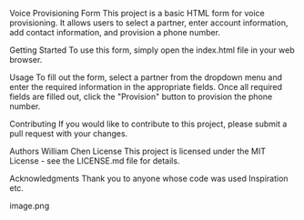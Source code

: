 Voice Provisioning Form
This project is a basic HTML form for voice provisioning. It allows users to select a partner, enter account information, add contact information, and provision a phone number.

Getting Started
To use this form, simply open the index.html file in your web browser.

Usage
To fill out the form, select a partner from the dropdown menu and enter the required information in the appropriate fields. Once all required fields are filled out, click the "Provision" button to provision the phone number.

Contributing
If you would like to contribute to this project, please submit a pull request with your changes.

Authors
William Chen
License
This project is licensed under the MIT License - see the LICENSE.md file for details.

Acknowledgments
Thank you to anyone whose code was used
Inspiration
etc.

image.png